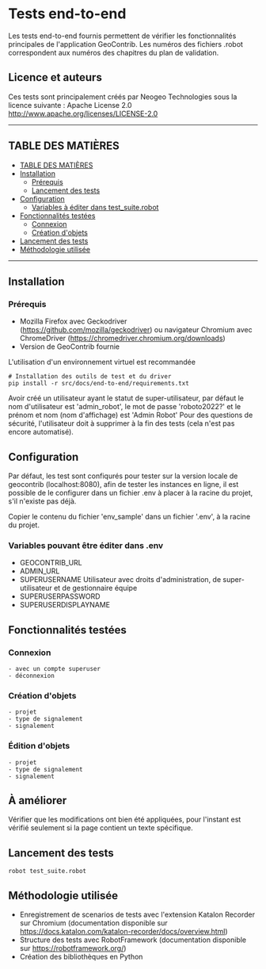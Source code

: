 # Tests end-to-end

Les tests end-to-end fournis permettent de vérifier les fonctionnalités principales de l'application GeoContrib. Les numéros des fichiers .robot correspondent aux numéros des chapitres du plan de validation.


## Licence et auteurs

Ces tests sont principalement créés par Neogeo Technologies sous la licence suivante :
Apache License 2.0
http://www.apache.org/licenses/LICENSE-2.0


---


## TABLE DES MATIÈRES
 - [TABLE DES MATIÈRES](#TABLE-DES-MATIÈRES)
 - [Installation](#Installation)
   - [Prérequis](#Prérequis)
   - [Lancement des tests](#Lancement-des-tests)
 - [Configuration](#Configuration)
   - [Variables à éditer dans test_suite.robot](#Variables-à-éditer-dans-test_suite.robot)
- [Fonctionnalités testées](#Fonctionnalités-testées)
    - [Connexion](#Connexion)
    - [Création d'objets](#Création-d'objets)
- [Lancement des tests](#Lancement-des-tests)
- [Méthodologie utilisée](#Méthodologie-utilisée)


---


## Installation

### Prérequis

- Mozilla Firefox avec Geckodriver (https://github.com/mozilla/geckodriver) ou navigateur Chromium avec ChromeDriver (https://chromedriver.chromium.org/downloads)
- Version de GeoContrib fournie

L'utilisation d'un environnement virtuel est recommandée

```shell
# Installation des outils de test et du driver
pip install -r src/docs/end-to-end/requirements.txt
```

Avoir créé un utilisateur ayant le statut de super-utilisateur, par défaut le nom d'utilisateur est 'admin_robot', le mot de passe 'roboto2022?' et le prénom et nom (nom d'affichage) est 'Admin Robot'
Pour des questions de sécurité, l'utilisateur doit à supprimer à la fin des tests (cela n'est pas encore automatisé).

## Configuration

Par défaut, les test sont confiqurés pour tester sur la version locale de geocontrib (localhost:8080), afin de tester les instances en ligne, il est possible de le configurer dans un fichier .env à placer à la racine du projet, s'il n'existe pas déjà.

Copier le contenu du fichier 'env_sample' dans un fichier '.env', à la racine du projet.

### Variables pouvant être éditer dans .env

- GEOCONTRIB_URL
- ADMIN_URL
- SUPERUSERNAME  Utilisateur avec droits d'administration, de super-utilisateur et de gestionnaire équipe
- SUPERUSERPASSWORD
- SUPERUSERDISPLAYNAME


## Fonctionnalités testées

### Connexion
    - avec un compte superuser
    - déconnexion

### Création d'objets
    - projet
    - type de signalement
    - signalement

### Édition d'objets
    - projet
    - type de signalement
    - signalement

## À améliorer
Vérifier que les modifications ont bien été appliquées, pour l'instant est vérifié seulement si la page contient un texte spécifique.

## Lancement des tests

```shell
robot test_suite.robot
```


## Méthodologie utilisée

- Enregistrement de scenarios de tests avec l'extension Katalon Recorder sur Chromium (documentation disponible sur https://docs.katalon.com/katalon-recorder/docs/overview.html)
- Structure des tests avec RobotFramework (documentation disponible sur https://robotframework.org/)
- Création des bibliothèques en Python

